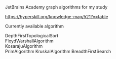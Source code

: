 JetBrains Academy graph algorithms for my study

https://hyperskill.org/knowledge-map/521?v=table

Currently available algorithm

DepthFirstTopologicalSort  
FloydWarshallAlgorithm  
KosarajuAlgorithm  
PrimAlgorithm
KruskalAlgorithm
BreadthFirstSearch